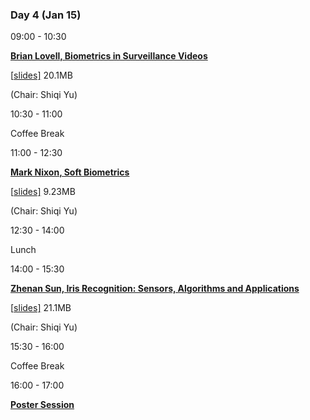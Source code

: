 ### **Day 4** (Jan 15)

09:00 - 10:30

[**Brian Lovell, Biometrics in Surveillance Videos**](https://www.comp.hkbu.edu.hk/wsb2020/lecturer_details.php?lect_id=5)

[[slides\]](https://www.comp.hkbu.edu.hk/wsb2020/slides/Brian_Lovell.pdf) 20.1MB


(Chair: Shiqi Yu)

10:30 - 11:00

Coffee Break

11:00 - 12:30

[**Mark Nixon, Soft Biometrics**](https://www.comp.hkbu.edu.hk/wsb2020/lecturer_details.php?lect_id=7)

[[slides\]](https://www.comp.hkbu.edu.hk/wsb2020/slides/Mark_Nixon.pdf) 9.23MB


(Chair: Shiqi Yu)

12:30 - 14:00

Lunch

14:00 - 15:30

[**Zhenan Sun, Iris Recognition: Sensors, Algorithms and Applications**](https://www.comp.hkbu.edu.hk/wsb2020/lecturer_details.php?lect_id=9)

[[slides\]](https://www.comp.hkbu.edu.hk/wsb2020/slides/Zhenan_Sun.pdf) 21.1MB


(Chair: Shiqi Yu)

15:30 - 16:00

Coffee Break

16:00 - 17:00

[**Poster Session**](https://www.comp.hkbu.edu.hk/wsb2020/poster.php)